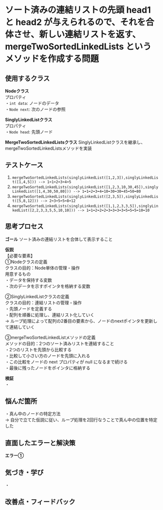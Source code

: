 # ソート済みの連結リストの先頭 head1 と head2 が与えられるので、それを合体させ、新しい連結リストを返す、mergeTwoSortedLinkedLists というメソッドを作成する問題


## 使用するクラス
**Nodeクラス**<br>
プロパティ<br>
・`int data`: ノードのデータ<br>
・`Node next`: 次のノードの参照<br>

**SinglyLinkedListクラス**<br>
プロパティ<br>
・`Node head`: 先頭ノード<br>

**MergeTwoSortedLinkedListsクラス**
SinglyLinkedListクラスを継承し、mergeTwoSortedLinkedListsメソッドを実装<br>


## テストケース
1. `mergeTwoSortedLinkedLists(singlyLinkedList([1,2,3]),singlyLinkedList([1,4,5])) --> 1➡1➡2➡3➡4➡5`<br>
2. `mergeTwoSortedLinkedLists(singlyLinkedList([1,2,3,10,30,45]),singlyLinkedList([1,4,30,50,80])) --> 1➡1➡2➡3➡4➡10➡30➡30➡45➡50➡80`<br>
3. `mergeTwoSortedLinkedLists(singlyLinkedList([2,3,5]),singlyLinkedList([5,8,12])) --> 2➡3➡5➡5➡8➡12`<br>
4. `mergeTwoSortedLinkedLists(singlyLinkedList([1,1,2,3,3,5]),singlyLinkedList([2,2,3,3,5,5,10,10])) --> 1➡1➡2➡2➡2➡3➡3➡3➡3➡5➡5➡5➡10➡10`<br>


## 思考プロセス
**ゴール**
ソート済みの連結リストを合体して表示すること<br>

**仮説**<br>
【必要な要素】<br>
①Nodeクラスの定義<br>
クラスの目的：Node単体の管理・操作<br>
用意するもの<br>
・データを保持する変数<br>
・次のデータを示すポインタを格納する変数<br>

②SinglyLinkedListクラスの定義<br>
クラスの目的：連結リストの管理・操作<br>
・先頭ノードを定義する<br>
・配列を順番に処理し、連結リスト化していく<br>
→ ループ処理によって配列の2番目の要素から、ノードのnextポインタを更新して連結していく<br>

③mergeTwoSortedLinkedListメソッドの定義<br>
メソッドの目的：2つのソート済みリストを連結すること<br>
・2つのリストを先頭から比較する<br>
・比較して小さい方のノードを先頭に入れる<br>
・この比較をノードの next プロパティが null になるまで続ける<br>
・最後に残ったノードをポインタに格納する<br>

**検証**<br>
・<br>

## 悩んだ箇所
・真ん中のノードの特定方法<br>
→ 自分で立てた仮説に従い、ループ処理を2回行なうことで真ん中の位置を特定した<br>


## 直面したエラーと解決策
**エラー①**
<br>


## 気づき・学び
・<br>


## 改善点・フィードバック
<br>

